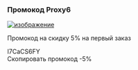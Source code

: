 ### Промокод Proxy6
<head>
	<script src="https://mwhois.github.io/promo/jquery-3.5.1.min.js"></script>
	
</head>


<script type="text/javascript">
function copytext(el) {
var $tmp = $("<textarea>");
$("body").append($tmp);
$tmp.val($(el).text()).select();
document.execCommand("copy");
$tmp.remove();
}	
</script>

[![изображение](https://user-images.githubusercontent.com/110848298/183482156-8ba8fab4-e63d-4dd9-883b-85b343c0bf2a.png)](https://proxy6.net/d/253342)

<div>
	<p>Промокод на скидку 5% на первый заказ</p>	
</div>
<div id="text1">I7CaCS6FY</div>
  
<section id="downloads"><a onclick="copytext('#text1')" class="btn btn-github">Скопировать промокод -5%</a></section>
